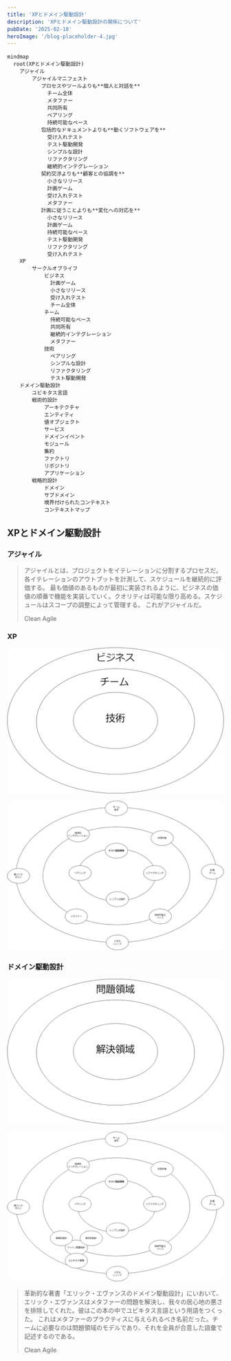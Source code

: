```yaml
---
title: 'XPとドメイン駆動設計'
description: 'XPとドメイン駆動設計の関係について'
pubDate: '2025-02-18'
heroImage: '/blog-placeholder-4.jpg'
---
```


```mermaid
mindmap
  root(XPとドメイン駆動設計)
    アジャイル
        アジャイルマニフェスト
           プロセスやツールよりも**個人と対話を**
             チーム全体
             メタファー
             共同所有
             ペアリング
             持続可能なペース
           包括的なドキュメントよりも**動くソフトウェアを**
             受け入れテスト
             テスト駆動開発
             シンプルな設計
             リファクタリング
             継続的インテグレーション
           契約交渉よりも**顧客との協調を**
             小さなリリース
             計画ゲーム
             受け入れテスト
             メタファー
           計画に従うことよりも**変化への対応を**
             小さなリリース
             計画ゲーム
             持続可能なペース
             テスト駆動開発
             リファクタリング
             受け入れテスト
    XP
        サークルオブライフ
            ビジネス
              計画ゲーム
              小さなリリース
              受け入れテスト
              チーム全体
            チーム
              持続可能なペース
              共同所有
              継続的インテグレーション
              メタファー
            技術
              ペアリング
              シンプルな設計
              リファクタリング
              テスト駆動開発
    ドメイン駆動設計
        ユビキタス言語
        戦術的設計
            アーキテクチャ
            エンティティ
            値オブジェクト
            サービス
            ドメインイベント
            モジュール
            集約
            ファクトリ
            リポジトリ
            アプリケーション
        戦略的設計
            ドメイン
            サブドメイン
            境界付けられたコンテキスト
            コンテキストマップ
```

## XPとドメイン駆動設計

### アジャイル

> アジャイルとは、プロジェクトをイテレーションに分割するプロセスだ。各イテレーションのアウトプットを計測して、スケジュールを継続的に評価する。
最も価値のあるものが最初に実装されるように、ビジネスの価値の順番で機能を実装していく。クオリティは可能な限り高める。スケジュールはスコープの調整によって管理する。
これがアジャイルだ。
> 
> Clean Agile

### XP

![サークルオブライフ](./images/CircleOfLifeLayer.png)

![サークルオブライフ](./images/CircleOfLife.png)

### ドメイン駆動設計

![問題領域と解決領域](./images/ProblemSolutionLayer.png)

![サークルオブライフ改](./images/CircleOfLifeWithDDD.png)

> 革新的な著書「エリック・エヴァンスのドメイン駆動設計」にいおいて、エリック・エヴァンスはメタファーの問題を解決し、我々の居心地の悪さを排除してくれた。彼はこの本の中でユビキタス言語という用語をつくった。
> これはメタファーのプラクティスに与えられるべき名前だった。チームに必要なのは問題領域のモデルであり、それを全員が合意した語彙で記述するのである。
> 
> Clean Agile